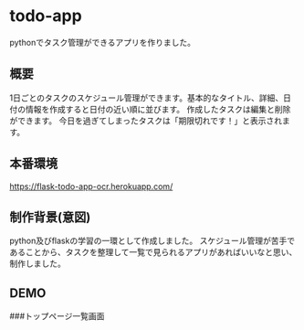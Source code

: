 # todo-app
pythonでタスク管理ができるアプリを作りました。

## 概要
1日ごとのタスクのスケジュール管理ができます。基本的なタイトル、詳細、日付の情報を作成すると日付の近い順に並びます。
作成したタスクは編集と削除ができます。
今日を過ぎてしまったタスクは「期限切れです！」と表示されます。

## 本番環境
https://flask-todo-app-ocr.herokuapp.com/

## 制作背景(意図)
python及びflaskの学習の一環として作成しました。
スケジュール管理が苦手であることから、タスクを整理して一覧で見られるアプリがあればいいなと思い、制作しました。

## DEMO
###トップページ一覧画面
